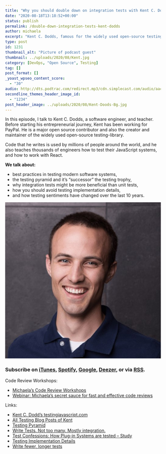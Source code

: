 ```yaml
---
title: "Why you should double down on integration tests with Kent C. Dodds"
date: "2020-08-18T13:18:52+00:00"
status: publish
permalink: /double-down-integration-tests-kent-dodds
author: michaela
excerpt: "Kent C. Dodds, famous for the widely used open-source testing-library, tells us how to best test software systems."
type: post
id: 1231
thumbnail_alt: "Picture of podcast guest"
thumbnail: ../uploads/2020/08/Kent.jpg
category: [DevOps, "Open Source", Testing]
tag: []
post_format: []
_yoast_wpseo_content_score:
  - "30"
audio: http://dts.podtrac.com/redirect.mp3/cdn.simplecast.com/audio/aaca90/aaca909a-e34f-49ae-a86f-f59e4fa807f0/4eafdc01-56ad-4284-bf8f-3bb6a307a936/kent-c-dodds-ready_tc.mp3
secondline_themes_header_image_id:
  - "1234"
post_header_image: ../uploads/2020/08/Kent-Doods-Bg.jpg
---
```


In this episode, I talk to Kent C. Dodds, a software engineer, and teacher. Before starting his entrepreneurial journey, Kent has been working for PayPal. He is a major open source contributor and also the creator and maintainer of the widely used open-source testing-library.

Code that he writes is used by millions of people around the world, and he also teaches thousands of engineers how to test their JavaScript systems, and how to work with React.

**We talk about:**

- best practices in testing modern software systems,
- the testing pyramid and it’s “successor” the testing trophy,
- why integration tests might be more beneficial than unit tests,
- how you should avoid testing implementation details,
- and how testing sentiments have changed over the last 10 years.

![](../uploads/2020/08/Kent.jpg)

### Subscribe on [iTunes](https://podcasts.apple.com/at/podcast/software-engineering-unlocked/id1477527378?l=en), [Spotify](https://open.spotify.com/show/2wz1OneBIDXpbBYeuyIsJL?si=2I0R0HuaTLK6RT0f7lDIFg), [Google](https://www.google.com/podcasts?feed=aHR0cHM6Ly9mZWVkcy5zaW1wbGVjYXN0LmNvbS9LMV9tdjBDSg%3D%3D), [Deezer](https://www.deezer.com/show/465682), or via [RSS](https://www.software-engineering-unlocked.com/subscribe/).

Code Review Workshops:

- [Michaela’s Code Review Workshops](https://www.michaelagreiler.com/workshops/)
- [Webinar: Michaela’s secret sauce for fast and effective code reviews](https://youtu.be/DjIz7dJGHSI)

Links:

- [Kent C. Dodd’s testingjavascript.com](https://testingjavascript.com/)
- [All Testing Blog Posts of Kent](https://kentcdodds.com/blog/?q=testing)
- [Testing Pyramid](https://martinfowler.com/bliki/TestPyramid.html)
- [Write Tests. Not too many. Mostly integration.](https://kentcdodds.com/blog/write-tests)
- [Test Confessions: How Plug-in Systems are tested – Study](https://www.michaelagreiler.com/wp-content/uploads/2020/03/TUD-SERG-2011-010-Test-Confessions.pdf)
- [Testing Implementation Details](https://kentcdodds.com/blog/testing-implementation-details)
- [Write fewer, longer tests](https://kentcdodds.com/blog/write-fewer-longer-tests)
